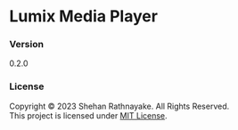 # Lumix Media Player

### Version
0.2.0

### License
Copyright &copy; 2023 Shehan Rathnayake. All Rights Reserved.<br>
This project is licensed under [MIT License](License.txt).